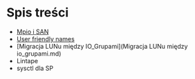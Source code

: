 # Spis treści
- [Mpio i SAN](MPIO_adn_SAN.md)
- [User friendly names](lsvdisk2mpio_friendly_names.md)
- [Migracja LUNu między IO_Grupami](Migracja LUNu między io_grupami.md)
- Lintape
- sysctl dla SP
